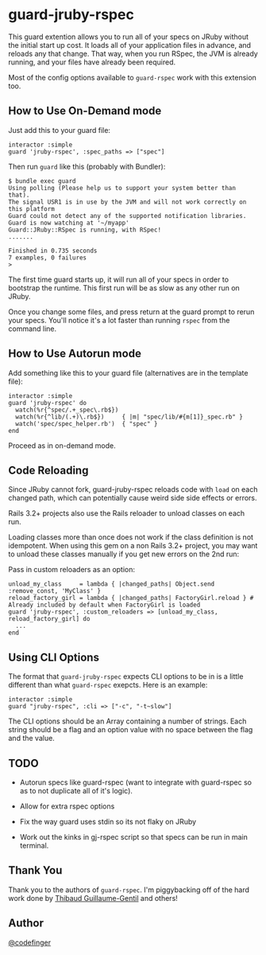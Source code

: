# guard-jruby-rspec

This guard extention allows you to run all of your specs on JRuby without the initial start up cost.  It loads all of your application files in advance, and reloads any that change.  That way, when you run RSpec, the JVM is already running, and your files have already been required.

Most of the config options available to `guard-rspec` work with this extension too.

## How to Use On-Demand mode

Just add this to your guard file:

    interactor :simple
    guard 'jruby-rspec', :spec_paths => ["spec"]

Then run `guard` like this (probably with Bundler):

    $ bundle exec guard
    Using polling (Please help us to support your system better than that).
    The signal USR1 is in use by the JVM and will not work correctly on this platform
    Guard could not detect any of the supported notification libraries.
    Guard is now watching at '~/myapp'
    Guard::JRuby::RSpec is running, with RSpec!
    .......

    Finished in 0.735 seconds
    7 examples, 0 failures
    >

The first time guard starts up, it will run all of your specs in order to bootstrap the runtime.  This first run will be as slow as any other run on JRuby.

Once you change some files, and press return at the guard prompt to rerun your specs. You'll notice it's a lot faster than running `rspec` from the command line.

## How to Use Autorun mode

Add something like this to your guard file (alternatives are in the template file):

    interactor :simple
    guard 'jruby-rspec' do
      watch(%r{^spec/.+_spec\.rb$})
      watch(%r{^lib/(.+)\.rb$})     { |m| "spec/lib/#{m[1]}_spec.rb" }
      watch('spec/spec_helper.rb')  { "spec" }
    end

Proceed as in on-demand mode.

## Code Reloading

Since JRuby cannot fork, guard-jruby-rspec reloads code with `load` on each changed path, which can potentially cause weird side side effects or errors.

Rails 3.2+ projects also use the Rails reloader to unload classes on each run.

Loading classes more than once does not work if the class definition is not idempotent.
When using this gem on a non Rails 3.2+ project, you may want to unload these classes manually if you get new errors on the 2nd run:

Pass in custom reloaders as an option:

    unload_my_class     = lambda { |changed_paths| Object.send :remove_const, 'MyClass' }
    reload_factory_girl = lambda { |changed_paths| FactoryGirl.reload } # Already included by default when FactoryGirl is loaded
    guard 'jruby-rspec', :custom_reloaders => [unload_my_class, reload_factory_girl] do
      ...
    end

## Using CLI Options

The format that `guard-jruby-rspec` expects CLI options to be in is a little different than what `guard-rspec` exepcts.  Here is an example:

    interactor :simple
    guard "jruby-rspec", :cli => ["-c", "-t~slow"]

The CLI options should be an Array containing a number of strings.  Each string should be a flag and an option value with no space between the flag and the value.

## TODO

+  Autorun specs like guard-rspec (want to integrate with guard-rspec so as to not duplicate all of it's logic).

+  Allow for extra rspec options

+  Fix the way guard uses stdin so its not flaky on JRuby

+  Work out the kinks in gj-rspec script so that specs can be run in main terminal.

## Thank You

Thank you to the authors of `guard-rspec`.  I'm piggybacking off of the hard work done by [Thibaud Guillaume-Gentil](https://github.com/thibaudgg) and others!

## Author

[@codefinger](http://twitter.com/#!/codefinger)
